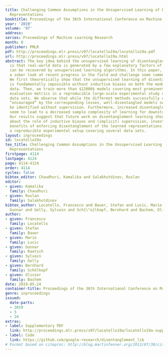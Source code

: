 ```yaml
---
title: Challenging Common Assumptions in the Unsupervised Learning of Disentangled
  Representations
booktitle: Proceedings of the 36th International Conference on Machine Learning
year: '2019'
volume: '97'
address: 
series: Proceedings of Machine Learning Research
month: 0
publisher: PMLR
pdf: http://proceedings.mlr.press/v97/locatello19a/locatello19a.pdf
url: http://proceedings.mlr.press/v97/locatello19a.html
abstract: The key idea behind the unsupervised learning of disentangled representations
  is that real-world data is generated by a few explanatory factors of variation which
  can be recovered by unsupervised learning algorithms. In this paper, we provide
  a sober look at recent progress in the field and challenge some common assumptions.
  We first theoretically show that the unsupervised learning of disentangled representations
  is fundamentally impossible without inductive biases on both the models and the
  data. Then, we train more than $12000$ models covering most prominent methods and
  evaluation metrics in a reproducible large-scale experimental study on seven different
  data sets. We observe that while the different methods successfully enforce properties
  “encouraged” by the corresponding losses, well-disentangled models seemingly cannot
  be identified without supervision. Furthermore, increased disentanglement does not
  seem to lead to a decreased sample complexity of learning for downstream tasks.
  Our results suggest that future work on disentanglement learning should be explicit
  about the role of inductive biases and (implicit) supervision, investigate concrete
  benefits of enforcing disentanglement of the learned representations, and consider
  a reproducible experimental setup covering several data sets.
layout: inproceedings
id: locatello19a
tex_title: Challenging Common Assumptions in the Unsupervised Learning of Disentangled
  Representations
firstpage: 4114
lastpage: 4124
page: 4114-4124
order: 4114
cycles: false
bibtex_editor: Chaudhuri, Kamalika and Salakhutdinov, Ruslan
editor:
- given: Kamalika
  family: Chaudhuri
- given: Ruslan
  family: Salakhutdinov
bibtex_author: Locatello, Francesco and Bauer, Stefan and Lucic, Mario and Raetsch,
  Gunnar and Gelly, Sylvain and Sch{\"o}lkopf, Bernhard and Bachem, Olivier
author:
- given: Francesco
  family: Locatello
- given: Stefan
  family: Bauer
- given: Mario
  family: Lucic
- given: Gunnar
  family: Raetsch
- given: Sylvain
  family: Gelly
- given: Bernhard
  family: Schölkopf
- given: Olivier
  family: Bachem
date: 2019-05-24
container-title: Proceedings of the 36th International Conference on Machine Learning
genre: inproceedings
issued:
  date-parts:
  - 2019
  - 5
  - 24
extras:
- label: Supplementary PDF
  link: http://proceedings.mlr.press/v97/locatello19a/locatello19a-supp.pdf
- label: Code
  link: https://github.com/google-research/disentanglement_lib
# Format based on citeproc: http://blog.martinfenner.org/2013/07/30/citeproc-yaml-for-bibliographies/
---
```

